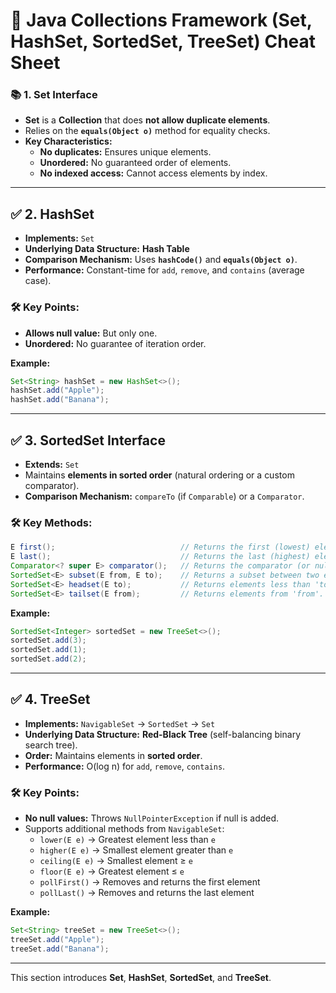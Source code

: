 # 📝 **Java Collections Framework (Set, HashSet, SortedSet, TreeSet) Cheat Sheet**

### 📚 **1. Set Interface**
- **Set** is a **Collection** that does **not allow duplicate elements**.
- Relies on the **`equals(Object o)`** method for equality checks.
- **Key Characteristics:**
    - **No duplicates:** Ensures unique elements.
    - **Unordered:** No guaranteed order of elements.
    - **No indexed access:** Cannot access elements by index.

---

## ✅ **2. HashSet**
- **Implements:** `Set`
- **Underlying Data Structure:** **Hash Table**
- **Comparison Mechanism:** Uses **`hashCode()`** and **`equals(Object o)`**.
- **Performance:** Constant-time for `add`, `remove`, and `contains` (average case).

### 🛠️ **Key Points:**
- **Allows null value:** But only one.
- **Unordered:** No guarantee of iteration order.

**Example:**
```java
Set<String> hashSet = new HashSet<>();
hashSet.add("Apple");
hashSet.add("Banana");
```

---

## ✅ **3. SortedSet Interface**
- **Extends:** `Set`
- Maintains **elements in sorted order** (natural ordering or a custom comparator).
- **Comparison Mechanism:** `compareTo` (if `Comparable`) or a `Comparator`.

### 🛠️ **Key Methods:**
```java
E first();                            // Returns the first (lowest) element.
E last();                             // Returns the last (highest) element.
Comparator<? super E> comparator();   // Returns the comparator (or null).
SortedSet<E> subset(E from, E to);    // Returns a subset between two elements.
SortedSet<E> headset(E to);           // Returns elements less than 'to'.
SortedSet<E> tailset(E from);         // Returns elements from 'from'.
```

**Example:**
```java
SortedSet<Integer> sortedSet = new TreeSet<>();
sortedSet.add(3);
sortedSet.add(1);
sortedSet.add(2);
```

---

## ✅ **4. TreeSet**
- **Implements:** `NavigableSet` → `SortedSet` → `Set`
- **Underlying Data Structure:** **Red-Black Tree** (self-balancing binary search tree).
- **Order:** Maintains elements in **sorted order**.
- **Performance:** O(log n) for `add`, `remove`, `contains`.

### 🛠️ **Key Points:**
- **No null values:** Throws `NullPointerException` if null is added.
- Supports additional methods from `NavigableSet`:
    - `lower(E e)` → Greatest element less than `e`
    - `higher(E e)` → Smallest element greater than `e`
    - `ceiling(E e)` → Smallest element ≥ `e`
    - `floor(E e)` → Greatest element ≤ `e`
    - `pollFirst()` → Removes and returns the first element
    - `pollLast()` → Removes and returns the last element

**Example:**
```java
Set<String> treeSet = new TreeSet<>();
treeSet.add("Apple");
treeSet.add("Banana");
```

---

This section introduces **Set**, **HashSet**, **SortedSet**, and **TreeSet**.